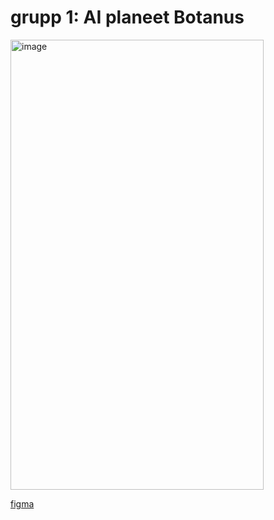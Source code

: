 # grupp 1: AI planeet Botanus

<img width="405" height="720" alt="image" src="https://github.com/user-attachments/assets/7b2ca3ce-be61-4caf-9675-3b8bb841efdd" />

[figma](https://www.figma.com/files/team/1555155921198097188/project/462527644/Team-project?fuid=1555156391311686425)
